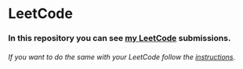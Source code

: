 # LeetCode
### In this repository you can see [my LeetCode](https://leetcode.com/daniilpenkov97/) submissions.

###### If you want to do the same with your LeetCode follow the [instructions](https://github.com/marketplace/actions/leetcode-sync#how-to-use).
